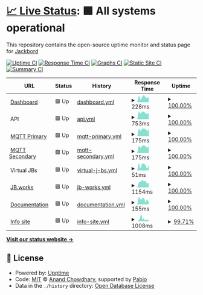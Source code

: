 # [📈 Live Status](https://status.jb.works): <!--live status--> **🟩 All systems operational**

This repository contains the open-source uptime monitor and status page for [Jackbord](https://status.jb.works)

[![Uptime CI](https://github.com/jackbord/status/workflows/Uptime%20CI/badge.svg)](https://github.com/jackbord/status/actions?query=workflow%3A%22Uptime+CI%22)
[![Response Time CI](https://github.com/jackbord/status/workflows/Response%20Time%20CI/badge.svg)](https://github.com/jackbord/status/actions?query=workflow%3A%22Response+Time+CI%22)
[![Graphs CI](https://github.com/jackbord/status/workflows/Graphs%20CI/badge.svg)](https://github.com/jackbord/status/actions?query=workflow%3A%22Graphs+CI%22)
[![Static Site CI](https://github.com/jackbord/status/workflows/Static%20Site%20CI/badge.svg)](https://github.com/jackbord/status/actions?query=workflow%3A%22Static+Site+CI%22)
[![Summary CI](https://github.com/jackbord/status/workflows/Summary%20CI/badge.svg)](https://github.com/jackbord/status/actions?query=workflow%3A%22Summary+CI%22)

<!--start: status pages-->
<!-- This summary is generated by Upptime (https://github.com/upptime/upptime) -->
<!-- Do not edit this manually, your changes will be overwritten -->
<!-- prettier-ignore -->
| URL | Status | History | Response Time | Uptime |
| --- | ------ | ------- | ------------- | ------ |
| <img alt="" src="https://icons.duckduckgo.com/ip3/jb.jackbord.org.ico" height="13"> [Dashboard](https://jb.jackbord.org) | 🟩 Up | [dashboard.yml](https://github.com/jackbord/status/commits/HEAD/history/dashboard.yml) | <details><summary><img alt="Response time graph" src="./graphs/dashboard/response-time-week.png" height="20"> 228ms</summary><br><a href="https://status.jb.works/history/dashboard"><img alt="Response time 259" src="https://img.shields.io/endpoint?url=https%3A%2F%2Fraw.githubusercontent.com%2Fjackbord%2Fstatus%2FHEAD%2Fapi%2Fdashboard%2Fresponse-time.json"></a><br><a href="https://status.jb.works/history/dashboard"><img alt="24-hour response time 225" src="https://img.shields.io/endpoint?url=https%3A%2F%2Fraw.githubusercontent.com%2Fjackbord%2Fstatus%2FHEAD%2Fapi%2Fdashboard%2Fresponse-time-day.json"></a><br><a href="https://status.jb.works/history/dashboard"><img alt="7-day response time 228" src="https://img.shields.io/endpoint?url=https%3A%2F%2Fraw.githubusercontent.com%2Fjackbord%2Fstatus%2FHEAD%2Fapi%2Fdashboard%2Fresponse-time-week.json"></a><br><a href="https://status.jb.works/history/dashboard"><img alt="30-day response time 234" src="https://img.shields.io/endpoint?url=https%3A%2F%2Fraw.githubusercontent.com%2Fjackbord%2Fstatus%2FHEAD%2Fapi%2Fdashboard%2Fresponse-time-month.json"></a><br><a href="https://status.jb.works/history/dashboard"><img alt="1-year response time 259" src="https://img.shields.io/endpoint?url=https%3A%2F%2Fraw.githubusercontent.com%2Fjackbord%2Fstatus%2FHEAD%2Fapi%2Fdashboard%2Fresponse-time-year.json"></a></details> | <details><summary><a href="https://status.jb.works/history/dashboard">100.00%</a></summary><a href="https://status.jb.works/history/dashboard"><img alt="All-time uptime 100.00%" src="https://img.shields.io/endpoint?url=https%3A%2F%2Fraw.githubusercontent.com%2Fjackbord%2Fstatus%2FHEAD%2Fapi%2Fdashboard%2Fuptime.json"></a><br><a href="https://status.jb.works/history/dashboard"><img alt="24-hour uptime 100.00%" src="https://img.shields.io/endpoint?url=https%3A%2F%2Fraw.githubusercontent.com%2Fjackbord%2Fstatus%2FHEAD%2Fapi%2Fdashboard%2Fuptime-day.json"></a><br><a href="https://status.jb.works/history/dashboard"><img alt="7-day uptime 100.00%" src="https://img.shields.io/endpoint?url=https%3A%2F%2Fraw.githubusercontent.com%2Fjackbord%2Fstatus%2FHEAD%2Fapi%2Fdashboard%2Fuptime-week.json"></a><br><a href="https://status.jb.works/history/dashboard"><img alt="30-day uptime 100.00%" src="https://img.shields.io/endpoint?url=https%3A%2F%2Fraw.githubusercontent.com%2Fjackbord%2Fstatus%2FHEAD%2Fapi%2Fdashboard%2Fuptime-month.json"></a><br><a href="https://status.jb.works/history/dashboard"><img alt="1-year uptime 100.00%" src="https://img.shields.io/endpoint?url=https%3A%2F%2Fraw.githubusercontent.com%2Fjackbord%2Fstatus%2FHEAD%2Fapi%2Fdashboard%2Fuptime-year.json"></a></details>
| <img alt="" src="https://icons.duckduckgo.com/ip3/null.ico" height="13"> API | 🟩 Up | [api.yml](https://github.com/jackbord/status/commits/HEAD/history/api.yml) | <details><summary><img alt="Response time graph" src="./graphs/api/response-time-week.png" height="20"> 753ms</summary><br><a href="https://status.jb.works/history/api"><img alt="Response time 778" src="https://img.shields.io/endpoint?url=https%3A%2F%2Fraw.githubusercontent.com%2Fjackbord%2Fstatus%2FHEAD%2Fapi%2Fapi%2Fresponse-time.json"></a><br><a href="https://status.jb.works/history/api"><img alt="24-hour response time 680" src="https://img.shields.io/endpoint?url=https%3A%2F%2Fraw.githubusercontent.com%2Fjackbord%2Fstatus%2FHEAD%2Fapi%2Fapi%2Fresponse-time-day.json"></a><br><a href="https://status.jb.works/history/api"><img alt="7-day response time 753" src="https://img.shields.io/endpoint?url=https%3A%2F%2Fraw.githubusercontent.com%2Fjackbord%2Fstatus%2FHEAD%2Fapi%2Fapi%2Fresponse-time-week.json"></a><br><a href="https://status.jb.works/history/api"><img alt="30-day response time 748" src="https://img.shields.io/endpoint?url=https%3A%2F%2Fraw.githubusercontent.com%2Fjackbord%2Fstatus%2FHEAD%2Fapi%2Fapi%2Fresponse-time-month.json"></a><br><a href="https://status.jb.works/history/api"><img alt="1-year response time 778" src="https://img.shields.io/endpoint?url=https%3A%2F%2Fraw.githubusercontent.com%2Fjackbord%2Fstatus%2FHEAD%2Fapi%2Fapi%2Fresponse-time-year.json"></a></details> | <details><summary><a href="https://status.jb.works/history/api">100.00%</a></summary><a href="https://status.jb.works/history/api"><img alt="All-time uptime 99.97%" src="https://img.shields.io/endpoint?url=https%3A%2F%2Fraw.githubusercontent.com%2Fjackbord%2Fstatus%2FHEAD%2Fapi%2Fapi%2Fuptime.json"></a><br><a href="https://status.jb.works/history/api"><img alt="24-hour uptime 100.00%" src="https://img.shields.io/endpoint?url=https%3A%2F%2Fraw.githubusercontent.com%2Fjackbord%2Fstatus%2FHEAD%2Fapi%2Fapi%2Fuptime-day.json"></a><br><a href="https://status.jb.works/history/api"><img alt="7-day uptime 100.00%" src="https://img.shields.io/endpoint?url=https%3A%2F%2Fraw.githubusercontent.com%2Fjackbord%2Fstatus%2FHEAD%2Fapi%2Fapi%2Fuptime-week.json"></a><br><a href="https://status.jb.works/history/api"><img alt="30-day uptime 100.00%" src="https://img.shields.io/endpoint?url=https%3A%2F%2Fraw.githubusercontent.com%2Fjackbord%2Fstatus%2FHEAD%2Fapi%2Fapi%2Fuptime-month.json"></a><br><a href="https://status.jb.works/history/api"><img alt="1-year uptime 99.97%" src="https://img.shields.io/endpoint?url=https%3A%2F%2Fraw.githubusercontent.com%2Fjackbord%2Fstatus%2FHEAD%2Fapi%2Fapi%2Fuptime-year.json"></a></details>
| <img alt="" src="https://icons.duckduckgo.com/ip3/null.ico" height="13"> [MQTT Primary](mqtta.jackbord.org) | 🟩 Up | [mqtt-primary.yml](https://github.com/jackbord/status/commits/HEAD/history/mqtt-primary.yml) | <details><summary><img alt="Response time graph" src="./graphs/mqtt-primary/response-time-week.png" height="20"> 175ms</summary><br><a href="https://status.jb.works/history/mqtt-primary"><img alt="Response time 179" src="https://img.shields.io/endpoint?url=https%3A%2F%2Fraw.githubusercontent.com%2Fjackbord%2Fstatus%2FHEAD%2Fapi%2Fmqtt-primary%2Fresponse-time.json"></a><br><a href="https://status.jb.works/history/mqtt-primary"><img alt="24-hour response time 186" src="https://img.shields.io/endpoint?url=https%3A%2F%2Fraw.githubusercontent.com%2Fjackbord%2Fstatus%2FHEAD%2Fapi%2Fmqtt-primary%2Fresponse-time-day.json"></a><br><a href="https://status.jb.works/history/mqtt-primary"><img alt="7-day response time 175" src="https://img.shields.io/endpoint?url=https%3A%2F%2Fraw.githubusercontent.com%2Fjackbord%2Fstatus%2FHEAD%2Fapi%2Fmqtt-primary%2Fresponse-time-week.json"></a><br><a href="https://status.jb.works/history/mqtt-primary"><img alt="30-day response time 170" src="https://img.shields.io/endpoint?url=https%3A%2F%2Fraw.githubusercontent.com%2Fjackbord%2Fstatus%2FHEAD%2Fapi%2Fmqtt-primary%2Fresponse-time-month.json"></a><br><a href="https://status.jb.works/history/mqtt-primary"><img alt="1-year response time 179" src="https://img.shields.io/endpoint?url=https%3A%2F%2Fraw.githubusercontent.com%2Fjackbord%2Fstatus%2FHEAD%2Fapi%2Fmqtt-primary%2Fresponse-time-year.json"></a></details> | <details><summary><a href="https://status.jb.works/history/mqtt-primary">100.00%</a></summary><a href="https://status.jb.works/history/mqtt-primary"><img alt="All-time uptime 99.95%" src="https://img.shields.io/endpoint?url=https%3A%2F%2Fraw.githubusercontent.com%2Fjackbord%2Fstatus%2FHEAD%2Fapi%2Fmqtt-primary%2Fuptime.json"></a><br><a href="https://status.jb.works/history/mqtt-primary"><img alt="24-hour uptime 100.00%" src="https://img.shields.io/endpoint?url=https%3A%2F%2Fraw.githubusercontent.com%2Fjackbord%2Fstatus%2FHEAD%2Fapi%2Fmqtt-primary%2Fuptime-day.json"></a><br><a href="https://status.jb.works/history/mqtt-primary"><img alt="7-day uptime 100.00%" src="https://img.shields.io/endpoint?url=https%3A%2F%2Fraw.githubusercontent.com%2Fjackbord%2Fstatus%2FHEAD%2Fapi%2Fmqtt-primary%2Fuptime-week.json"></a><br><a href="https://status.jb.works/history/mqtt-primary"><img alt="30-day uptime 100.00%" src="https://img.shields.io/endpoint?url=https%3A%2F%2Fraw.githubusercontent.com%2Fjackbord%2Fstatus%2FHEAD%2Fapi%2Fmqtt-primary%2Fuptime-month.json"></a><br><a href="https://status.jb.works/history/mqtt-primary"><img alt="1-year uptime 99.95%" src="https://img.shields.io/endpoint?url=https%3A%2F%2Fraw.githubusercontent.com%2Fjackbord%2Fstatus%2FHEAD%2Fapi%2Fmqtt-primary%2Fuptime-year.json"></a></details>
| <img alt="" src="https://icons.duckduckgo.com/ip3/null.ico" height="13"> [MQTT Secondary](mqttb.jackbord.org) | 🟩 Up | [mqtt-secondary.yml](https://github.com/jackbord/status/commits/HEAD/history/mqtt-secondary.yml) | <details><summary><img alt="Response time graph" src="./graphs/mqtt-secondary/response-time-week.png" height="20"> 175ms</summary><br><a href="https://status.jb.works/history/mqtt-secondary"><img alt="Response time 179" src="https://img.shields.io/endpoint?url=https%3A%2F%2Fraw.githubusercontent.com%2Fjackbord%2Fstatus%2FHEAD%2Fapi%2Fmqtt-secondary%2Fresponse-time.json"></a><br><a href="https://status.jb.works/history/mqtt-secondary"><img alt="24-hour response time 186" src="https://img.shields.io/endpoint?url=https%3A%2F%2Fraw.githubusercontent.com%2Fjackbord%2Fstatus%2FHEAD%2Fapi%2Fmqtt-secondary%2Fresponse-time-day.json"></a><br><a href="https://status.jb.works/history/mqtt-secondary"><img alt="7-day response time 175" src="https://img.shields.io/endpoint?url=https%3A%2F%2Fraw.githubusercontent.com%2Fjackbord%2Fstatus%2FHEAD%2Fapi%2Fmqtt-secondary%2Fresponse-time-week.json"></a><br><a href="https://status.jb.works/history/mqtt-secondary"><img alt="30-day response time 170" src="https://img.shields.io/endpoint?url=https%3A%2F%2Fraw.githubusercontent.com%2Fjackbord%2Fstatus%2FHEAD%2Fapi%2Fmqtt-secondary%2Fresponse-time-month.json"></a><br><a href="https://status.jb.works/history/mqtt-secondary"><img alt="1-year response time 179" src="https://img.shields.io/endpoint?url=https%3A%2F%2Fraw.githubusercontent.com%2Fjackbord%2Fstatus%2FHEAD%2Fapi%2Fmqtt-secondary%2Fresponse-time-year.json"></a></details> | <details><summary><a href="https://status.jb.works/history/mqtt-secondary">100.00%</a></summary><a href="https://status.jb.works/history/mqtt-secondary"><img alt="All-time uptime 98.54%" src="https://img.shields.io/endpoint?url=https%3A%2F%2Fraw.githubusercontent.com%2Fjackbord%2Fstatus%2FHEAD%2Fapi%2Fmqtt-secondary%2Fuptime.json"></a><br><a href="https://status.jb.works/history/mqtt-secondary"><img alt="24-hour uptime 100.00%" src="https://img.shields.io/endpoint?url=https%3A%2F%2Fraw.githubusercontent.com%2Fjackbord%2Fstatus%2FHEAD%2Fapi%2Fmqtt-secondary%2Fuptime-day.json"></a><br><a href="https://status.jb.works/history/mqtt-secondary"><img alt="7-day uptime 100.00%" src="https://img.shields.io/endpoint?url=https%3A%2F%2Fraw.githubusercontent.com%2Fjackbord%2Fstatus%2FHEAD%2Fapi%2Fmqtt-secondary%2Fuptime-week.json"></a><br><a href="https://status.jb.works/history/mqtt-secondary"><img alt="30-day uptime 100.00%" src="https://img.shields.io/endpoint?url=https%3A%2F%2Fraw.githubusercontent.com%2Fjackbord%2Fstatus%2FHEAD%2Fapi%2Fmqtt-secondary%2Fuptime-month.json"></a><br><a href="https://status.jb.works/history/mqtt-secondary"><img alt="1-year uptime 98.54%" src="https://img.shields.io/endpoint?url=https%3A%2F%2Fraw.githubusercontent.com%2Fjackbord%2Fstatus%2FHEAD%2Fapi%2Fmqtt-secondary%2Fuptime-year.json"></a></details>
| <img alt="" src="https://icons.duckduckgo.com/ip3/null.ico" height="13"> Virtual JBs | 🟩 Up | [virtual-j-bs.yml](https://github.com/jackbord/status/commits/HEAD/history/virtual-j-bs.yml) | <details><summary><img alt="Response time graph" src="./graphs/virtual-j-bs/response-time-week.png" height="20"> 51ms</summary><br><a href="https://status.jb.works/history/virtual-j-bs"><img alt="Response time 55" src="https://img.shields.io/endpoint?url=https%3A%2F%2Fraw.githubusercontent.com%2Fjackbord%2Fstatus%2FHEAD%2Fapi%2Fvirtual-j-bs%2Fresponse-time.json"></a><br><a href="https://status.jb.works/history/virtual-j-bs"><img alt="24-hour response time 53" src="https://img.shields.io/endpoint?url=https%3A%2F%2Fraw.githubusercontent.com%2Fjackbord%2Fstatus%2FHEAD%2Fapi%2Fvirtual-j-bs%2Fresponse-time-day.json"></a><br><a href="https://status.jb.works/history/virtual-j-bs"><img alt="7-day response time 51" src="https://img.shields.io/endpoint?url=https%3A%2F%2Fraw.githubusercontent.com%2Fjackbord%2Fstatus%2FHEAD%2Fapi%2Fvirtual-j-bs%2Fresponse-time-week.json"></a><br><a href="https://status.jb.works/history/virtual-j-bs"><img alt="30-day response time 47" src="https://img.shields.io/endpoint?url=https%3A%2F%2Fraw.githubusercontent.com%2Fjackbord%2Fstatus%2FHEAD%2Fapi%2Fvirtual-j-bs%2Fresponse-time-month.json"></a><br><a href="https://status.jb.works/history/virtual-j-bs"><img alt="1-year response time 55" src="https://img.shields.io/endpoint?url=https%3A%2F%2Fraw.githubusercontent.com%2Fjackbord%2Fstatus%2FHEAD%2Fapi%2Fvirtual-j-bs%2Fresponse-time-year.json"></a></details> | <details><summary><a href="https://status.jb.works/history/virtual-j-bs">100.00%</a></summary><a href="https://status.jb.works/history/virtual-j-bs"><img alt="All-time uptime 100.00%" src="https://img.shields.io/endpoint?url=https%3A%2F%2Fraw.githubusercontent.com%2Fjackbord%2Fstatus%2FHEAD%2Fapi%2Fvirtual-j-bs%2Fuptime.json"></a><br><a href="https://status.jb.works/history/virtual-j-bs"><img alt="24-hour uptime 100.00%" src="https://img.shields.io/endpoint?url=https%3A%2F%2Fraw.githubusercontent.com%2Fjackbord%2Fstatus%2FHEAD%2Fapi%2Fvirtual-j-bs%2Fuptime-day.json"></a><br><a href="https://status.jb.works/history/virtual-j-bs"><img alt="7-day uptime 100.00%" src="https://img.shields.io/endpoint?url=https%3A%2F%2Fraw.githubusercontent.com%2Fjackbord%2Fstatus%2FHEAD%2Fapi%2Fvirtual-j-bs%2Fuptime-week.json"></a><br><a href="https://status.jb.works/history/virtual-j-bs"><img alt="30-day uptime 100.00%" src="https://img.shields.io/endpoint?url=https%3A%2F%2Fraw.githubusercontent.com%2Fjackbord%2Fstatus%2FHEAD%2Fapi%2Fvirtual-j-bs%2Fuptime-month.json"></a><br><a href="https://status.jb.works/history/virtual-j-bs"><img alt="1-year uptime 100.00%" src="https://img.shields.io/endpoint?url=https%3A%2F%2Fraw.githubusercontent.com%2Fjackbord%2Fstatus%2FHEAD%2Fapi%2Fvirtual-j-bs%2Fuptime-year.json"></a></details>
| <img alt="" src="https://icons.duckduckgo.com/ip3/jb.works.ico" height="13"> [JB.works](https://jb.works) | 🟩 Up | [jb-works.yml](https://github.com/jackbord/status/commits/HEAD/history/jb-works.yml) | <details><summary><img alt="Response time graph" src="./graphs/jb-works/response-time-week.png" height="20"> 1154ms</summary><br><a href="https://status.jb.works/history/jb-works"><img alt="Response time 1144" src="https://img.shields.io/endpoint?url=https%3A%2F%2Fraw.githubusercontent.com%2Fjackbord%2Fstatus%2FHEAD%2Fapi%2Fjb-works%2Fresponse-time.json"></a><br><a href="https://status.jb.works/history/jb-works"><img alt="24-hour response time 981" src="https://img.shields.io/endpoint?url=https%3A%2F%2Fraw.githubusercontent.com%2Fjackbord%2Fstatus%2FHEAD%2Fapi%2Fjb-works%2Fresponse-time-day.json"></a><br><a href="https://status.jb.works/history/jb-works"><img alt="7-day response time 1154" src="https://img.shields.io/endpoint?url=https%3A%2F%2Fraw.githubusercontent.com%2Fjackbord%2Fstatus%2FHEAD%2Fapi%2Fjb-works%2Fresponse-time-week.json"></a><br><a href="https://status.jb.works/history/jb-works"><img alt="30-day response time 1077" src="https://img.shields.io/endpoint?url=https%3A%2F%2Fraw.githubusercontent.com%2Fjackbord%2Fstatus%2FHEAD%2Fapi%2Fjb-works%2Fresponse-time-month.json"></a><br><a href="https://status.jb.works/history/jb-works"><img alt="1-year response time 1144" src="https://img.shields.io/endpoint?url=https%3A%2F%2Fraw.githubusercontent.com%2Fjackbord%2Fstatus%2FHEAD%2Fapi%2Fjb-works%2Fresponse-time-year.json"></a></details> | <details><summary><a href="https://status.jb.works/history/jb-works">100.00%</a></summary><a href="https://status.jb.works/history/jb-works"><img alt="All-time uptime 99.93%" src="https://img.shields.io/endpoint?url=https%3A%2F%2Fraw.githubusercontent.com%2Fjackbord%2Fstatus%2FHEAD%2Fapi%2Fjb-works%2Fuptime.json"></a><br><a href="https://status.jb.works/history/jb-works"><img alt="24-hour uptime 100.00%" src="https://img.shields.io/endpoint?url=https%3A%2F%2Fraw.githubusercontent.com%2Fjackbord%2Fstatus%2FHEAD%2Fapi%2Fjb-works%2Fuptime-day.json"></a><br><a href="https://status.jb.works/history/jb-works"><img alt="7-day uptime 100.00%" src="https://img.shields.io/endpoint?url=https%3A%2F%2Fraw.githubusercontent.com%2Fjackbord%2Fstatus%2FHEAD%2Fapi%2Fjb-works%2Fuptime-week.json"></a><br><a href="https://status.jb.works/history/jb-works"><img alt="30-day uptime 100.00%" src="https://img.shields.io/endpoint?url=https%3A%2F%2Fraw.githubusercontent.com%2Fjackbord%2Fstatus%2FHEAD%2Fapi%2Fjb-works%2Fuptime-month.json"></a><br><a href="https://status.jb.works/history/jb-works"><img alt="1-year uptime 99.93%" src="https://img.shields.io/endpoint?url=https%3A%2F%2Fraw.githubusercontent.com%2Fjackbord%2Fstatus%2FHEAD%2Fapi%2Fjb-works%2Fuptime-year.json"></a></details>
| <img alt="" src="https://icons.duckduckgo.com/ip3/docs.jackbord.org.ico" height="13"> [Documentation](https://docs.jackbord.org) | 🟩 Up | [documentation.yml](https://github.com/jackbord/status/commits/HEAD/history/documentation.yml) | <details><summary><img alt="Response time graph" src="./graphs/documentation/response-time-week.png" height="20"> 155ms</summary><br><a href="https://status.jb.works/history/documentation"><img alt="Response time 178" src="https://img.shields.io/endpoint?url=https%3A%2F%2Fraw.githubusercontent.com%2Fjackbord%2Fstatus%2FHEAD%2Fapi%2Fdocumentation%2Fresponse-time.json"></a><br><a href="https://status.jb.works/history/documentation"><img alt="24-hour response time 67" src="https://img.shields.io/endpoint?url=https%3A%2F%2Fraw.githubusercontent.com%2Fjackbord%2Fstatus%2FHEAD%2Fapi%2Fdocumentation%2Fresponse-time-day.json"></a><br><a href="https://status.jb.works/history/documentation"><img alt="7-day response time 155" src="https://img.shields.io/endpoint?url=https%3A%2F%2Fraw.githubusercontent.com%2Fjackbord%2Fstatus%2FHEAD%2Fapi%2Fdocumentation%2Fresponse-time-week.json"></a><br><a href="https://status.jb.works/history/documentation"><img alt="30-day response time 152" src="https://img.shields.io/endpoint?url=https%3A%2F%2Fraw.githubusercontent.com%2Fjackbord%2Fstatus%2FHEAD%2Fapi%2Fdocumentation%2Fresponse-time-month.json"></a><br><a href="https://status.jb.works/history/documentation"><img alt="1-year response time 178" src="https://img.shields.io/endpoint?url=https%3A%2F%2Fraw.githubusercontent.com%2Fjackbord%2Fstatus%2FHEAD%2Fapi%2Fdocumentation%2Fresponse-time-year.json"></a></details> | <details><summary><a href="https://status.jb.works/history/documentation">100.00%</a></summary><a href="https://status.jb.works/history/documentation"><img alt="All-time uptime 99.99%" src="https://img.shields.io/endpoint?url=https%3A%2F%2Fraw.githubusercontent.com%2Fjackbord%2Fstatus%2FHEAD%2Fapi%2Fdocumentation%2Fuptime.json"></a><br><a href="https://status.jb.works/history/documentation"><img alt="24-hour uptime 100.00%" src="https://img.shields.io/endpoint?url=https%3A%2F%2Fraw.githubusercontent.com%2Fjackbord%2Fstatus%2FHEAD%2Fapi%2Fdocumentation%2Fuptime-day.json"></a><br><a href="https://status.jb.works/history/documentation"><img alt="7-day uptime 100.00%" src="https://img.shields.io/endpoint?url=https%3A%2F%2Fraw.githubusercontent.com%2Fjackbord%2Fstatus%2FHEAD%2Fapi%2Fdocumentation%2Fuptime-week.json"></a><br><a href="https://status.jb.works/history/documentation"><img alt="30-day uptime 100.00%" src="https://img.shields.io/endpoint?url=https%3A%2F%2Fraw.githubusercontent.com%2Fjackbord%2Fstatus%2FHEAD%2Fapi%2Fdocumentation%2Fuptime-month.json"></a><br><a href="https://status.jb.works/history/documentation"><img alt="1-year uptime 99.99%" src="https://img.shields.io/endpoint?url=https%3A%2F%2Fraw.githubusercontent.com%2Fjackbord%2Fstatus%2FHEAD%2Fapi%2Fdocumentation%2Fuptime-year.json"></a></details>
| <img alt="" src="https://icons.duckduckgo.com/ip3/jackbord.works.ico" height="13"> [Info site](https://jackbord.works) | 🟩 Up | [info-site.yml](https://github.com/jackbord/status/commits/HEAD/history/info-site.yml) | <details><summary><img alt="Response time graph" src="./graphs/info-site/response-time-week.png" height="20"> 1008ms</summary><br><a href="https://status.jb.works/history/info-site"><img alt="Response time 957" src="https://img.shields.io/endpoint?url=https%3A%2F%2Fraw.githubusercontent.com%2Fjackbord%2Fstatus%2FHEAD%2Fapi%2Finfo-site%2Fresponse-time.json"></a><br><a href="https://status.jb.works/history/info-site"><img alt="24-hour response time 505" src="https://img.shields.io/endpoint?url=https%3A%2F%2Fraw.githubusercontent.com%2Fjackbord%2Fstatus%2FHEAD%2Fapi%2Finfo-site%2Fresponse-time-day.json"></a><br><a href="https://status.jb.works/history/info-site"><img alt="7-day response time 1008" src="https://img.shields.io/endpoint?url=https%3A%2F%2Fraw.githubusercontent.com%2Fjackbord%2Fstatus%2FHEAD%2Fapi%2Finfo-site%2Fresponse-time-week.json"></a><br><a href="https://status.jb.works/history/info-site"><img alt="30-day response time 983" src="https://img.shields.io/endpoint?url=https%3A%2F%2Fraw.githubusercontent.com%2Fjackbord%2Fstatus%2FHEAD%2Fapi%2Finfo-site%2Fresponse-time-month.json"></a><br><a href="https://status.jb.works/history/info-site"><img alt="1-year response time 957" src="https://img.shields.io/endpoint?url=https%3A%2F%2Fraw.githubusercontent.com%2Fjackbord%2Fstatus%2FHEAD%2Fapi%2Finfo-site%2Fresponse-time-year.json"></a></details> | <details><summary><a href="https://status.jb.works/history/info-site">99.71%</a></summary><a href="https://status.jb.works/history/info-site"><img alt="All-time uptime 99.94%" src="https://img.shields.io/endpoint?url=https%3A%2F%2Fraw.githubusercontent.com%2Fjackbord%2Fstatus%2FHEAD%2Fapi%2Finfo-site%2Fuptime.json"></a><br><a href="https://status.jb.works/history/info-site"><img alt="24-hour uptime 100.00%" src="https://img.shields.io/endpoint?url=https%3A%2F%2Fraw.githubusercontent.com%2Fjackbord%2Fstatus%2FHEAD%2Fapi%2Finfo-site%2Fuptime-day.json"></a><br><a href="https://status.jb.works/history/info-site"><img alt="7-day uptime 99.71%" src="https://img.shields.io/endpoint?url=https%3A%2F%2Fraw.githubusercontent.com%2Fjackbord%2Fstatus%2FHEAD%2Fapi%2Finfo-site%2Fuptime-week.json"></a><br><a href="https://status.jb.works/history/info-site"><img alt="30-day uptime 99.90%" src="https://img.shields.io/endpoint?url=https%3A%2F%2Fraw.githubusercontent.com%2Fjackbord%2Fstatus%2FHEAD%2Fapi%2Finfo-site%2Fuptime-month.json"></a><br><a href="https://status.jb.works/history/info-site"><img alt="1-year uptime 99.94%" src="https://img.shields.io/endpoint?url=https%3A%2F%2Fraw.githubusercontent.com%2Fjackbord%2Fstatus%2FHEAD%2Fapi%2Finfo-site%2Fuptime-year.json"></a></details>

<!--end: status pages-->

[**Visit our status website →**](https://status.jb.works)

## 📄 License

- Powered by: [Upptime](https://github.com/upptime/upptime)
- Code: [MIT](./LICENSE) © [Anand Chowdhary](https://anandchowdhary.com), supported by [Pabio](https://pabio.com)
- Data in the `./history` directory: [Open Database License](https://opendatacommons.org/licenses/odbl/1-0/)
